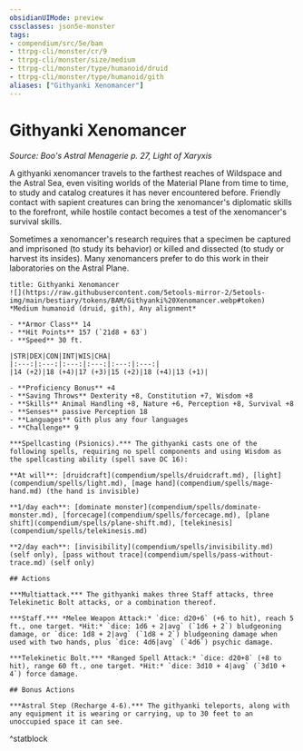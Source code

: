 ```yaml
---
obsidianUIMode: preview
cssclasses: json5e-monster
tags:
- compendium/src/5e/bam
- ttrpg-cli/monster/cr/9
- ttrpg-cli/monster/size/medium
- ttrpg-cli/monster/type/humanoid/druid
- ttrpg-cli/monster/type/humanoid/gith
aliases: ["Githyanki Xenomancer"]
---
```

# Githyanki Xenomancer
*Source: Boo's Astral Menagerie p. 27, Light of Xaryxis*  

A githyanki xenomancer travels to the farthest reaches of Wildspace and the Astral Sea, even visiting worlds of the Material Plane from time to time, to study and catalog creatures it has never encountered before. Friendly contact with sapient creatures can bring the xenomancer's diplomatic skills to the forefront, while hostile contact becomes a test of the xenomancer's survival skills.

Sometimes a xenomancer's research requires that a specimen be captured and imprisoned (to study its behavior) or killed and dissected (to study or harvest its insides). Many xenomancers prefer to do this work in their laboratories on the Astral Plane.

```ad-statblock
title: Githyanki Xenomancer
![](https://raw.githubusercontent.com/5etools-mirror-2/5etools-img/main/bestiary/tokens/BAM/Githyanki%20Xenomancer.webp#token)
*Medium humanoid (druid, gith), Any alignment*

- **Armor Class** 14 
- **Hit Points** 157 (`21d8 + 63`)
- **Speed** 30 ft.

|STR|DEX|CON|INT|WIS|CHA|
|:---:|:---:|:---:|:---:|:---:|:---:|
|14 (+2)|18 (+4)|17 (+3)|15 (+2)|18 (+4)|13 (+1)|

- **Proficiency Bonus** +4
- **Saving Throws** Dexterity +8, Constitution +7, Wisdom +8
- **Skills** Animal Handling +8, Nature +6, Perception +8, Survival +8
- **Senses** passive Perception 18
- **Languages** Gith plus any four languages
- **Challenge** 9

***Spellcasting (Psionics).*** The githyanki casts one of the following spells, requiring no spell components and using Wisdom as the spellcasting ability (spell save DC 16):

**At will**: [druidcraft](compendium/spells/druidcraft.md), [light](compendium/spells/light.md), [mage hand](compendium/spells/mage-hand.md) (the hand is invisible)

**1/day each**: [dominate monster](compendium/spells/dominate-monster.md), [forcecage](compendium/spells/forcecage.md), [plane shift](compendium/spells/plane-shift.md), [telekinesis](compendium/spells/telekinesis.md)

**2/day each**: [invisibility](compendium/spells/invisibility.md) (self only), [pass without trace](compendium/spells/pass-without-trace.md) (self only)

## Actions

***Multiattack.*** The githyanki makes three Staff attacks, three Telekinetic Bolt attacks, or a combination thereof.

***Staff.*** *Melee Weapon Attack:* `dice: d20+6` (+6 to hit), reach 5 ft., one target. *Hit:* `dice: 1d6 + 2|avg` (`1d6 + 2`) bludgeoning damage, or `dice: 1d8 + 2|avg` (`1d8 + 2`) bludgeoning damage when used with two hands, plus `dice: 4d6|avg` (`4d6`) psychic damage.

***Telekinetic Bolt.*** *Ranged Spell Attack:* `dice: d20+8` (+8 to hit), range 60 ft., one target. *Hit:* `dice: 3d10 + 4|avg` (`3d10 + 4`) force damage.

## Bonus Actions

***Astral Step (Recharge 4-6).*** The githyanki teleports, along with any equipment it is wearing or carrying, up to 30 feet to an unoccupied space it can see.
```
^statblock